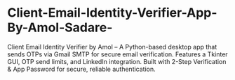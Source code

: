 # Client-Email-Identity-Verifier-App-By-Amol-Sadare-
Client Email Identity Verifier by Amol – A Python-based desktop app that sends OTPs via Gmail SMTP for secure email verification. Features a Tkinter GUI, OTP send limits, and LinkedIn integration. Built with 2-Step Verification &amp; App Password for secure, reliable authentication.
